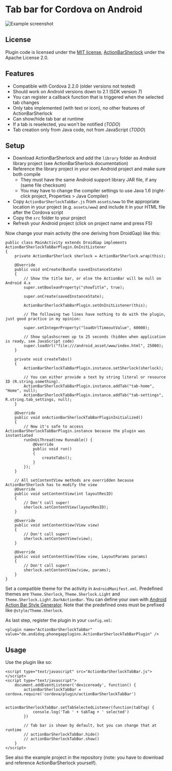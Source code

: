 Tab bar for Cordova on Android
==============================

![Example screenshot](https://raw.github.com/AndiDog/phonegap-android-actionbarsherlock-tabbar-plugin/master/2.2.0/Example%20screenshot.png)

License
-------

Plugin code is licensed under the [MIT license](http://www.opensource.org/licenses/mit-license.html), [ActionBarSherlock](http://actionbarsherlock.com/) under the Apache License 2.0.

Features
--------

- Compatible with Cordova 2.2.0 (older versions not tested)
- Should work on Android versions down to 2.1 (SDK version 7)
- You can register a callback function that is triggered when the selected tab changes
- Only tabs implemented (with text or icon), no other features of ActionBarSherlock
- Can show/hide tab bar at runtime
- If a tab is reselected, you won't be notified (*TODO*)
- Tab creation only from Java code, not from JavaScript (*TODO*)

Setup
-----

- Download ActionBarSherlock and add the `library` folder as Android library project (see ActionBarSherlock
  documentation)
- Reference the library project in your own Android project and make sure both compile
  - They must have the same Android support library JAR file, if any (same file checksum)
  - You may have to change the compiler settings to use Java 1.6 (right-click project, Properties > Java Compiler)
- Copy `ActionBarSherlockTabBar.js` from `assets/www` to the appropriate location in your project (e.g. `assets/www`)
  and include it in your HTML file after the Cordova script
- Copy the `src` folder to your project
- Refresh your Android project (click on project name and press F5)

Now change your main activity (the one deriving from DroidGap) like this:

    public class MainActivity extends DroidGap implements ActionBarSherlockTabBarPlugin.OnInitListener
    {
        private ActionBarSherlock sherlock = ActionBarSherlock.wrap(this);

        @Override
        public void onCreate(Bundle savedInstanceState)
        {
            // Show the title bar, or else the ActionBar will be null on Android 4.x
            super.setBooleanProperty("showTitle", true);

            super.onCreate(savedInstanceState);

            ActionBarSherlockTabBarPlugin.setOnInitListener(this);

            // The following two lines have nothing to do with the plugin, just good practice in my opinion:

            super.setIntegerProperty("loadUrlTimeoutValue", 60000);

            // Show splashscreen up to 25 seconds (hidden when application is ready, see JavaScript code)
            super.loadUrl("file:///android_asset/www/index.html", 25000);
        }

        private void createTabs()
        {
            ActionBarSherlockTabBarPlugin.instance.setSherlock(sherlock);

            // You can either provide a text by string literal or resource ID (R.string.something).
            ActionBarSherlockTabBarPlugin.instance.addTab("tab-home", "Home", null);
            ActionBarSherlockTabBarPlugin.instance.addTab("tab-settings", R.string.tab_settings, null);
        }

        @Override
        public void onActionBarSherlockTabBarPluginInitialized()
        {
            // Now it's safe to access ActionBarSherlockTabBarPlugin.instance because the plugin was instantiated
            runOnUiThread(new Runnable() {
                @Override
                public void run()
                {
                    createTabs();
                }
            });
        }

        // All setContentView methods are overridden because ActionBarSherlock has to modify the view
        @Override
        public void setContentView(int layoutResID)
        {
            // Don't call super!
            sherlock.setContentView(layoutResID);
        }

        @Override
        public void setContentView(View view)
        {
            // Don't call super!
            sherlock.setContentView(view);
        }

        @Override
        public void setContentView(View view, LayoutParams params)
        {
            // Don't call super!
            sherlock.setContentView(view, params);
        }
    }

Set a compatible theme for the activity in `AndroidManifest.xml`. Predefined themes are `Theme.Sherlock`,
`Theme.Sherlock.Light` and `Theme.Sherlock.Light.DarkActionBar`. You can define your own with [Android Action Bar Style
Generator](http://jgilfelt.github.com/android-actionbarstylegenerator/). Note that the predefined ones must be prefixed
like `@style/Theme.Sherlock`.

As last step, register the plugin in your `config.xml`:

    <plugin name="ActionBarSherlockTabBar" value="de.andidog.phonegapplugins.ActionBarSherlockTabBarPlugin" />

Usage
-----

Use the plugin like so:

    <script type="text/javascript" src="ActionBarSherlockTabBar.js"></script>
    <script type="text/javascript">
        document.addEventListener('deviceready', function() {
            actionBarSherlockTabBar = cordova.require('cordova/plugin/actionBarSherlockTabBar')

            actionBarSherlockTabBar.setTabSelectedListener(function(tabTag) {
                console.log('Tab ' + tabTag + ' selected')
            })

            // Tab bar is shown by default, but you can change that at runtime
            // actionBarSherlockTabBar.hide()
            // actionBarSherlockTabBar.show()
        }
    </script>

See also the example project in the repository (note: you have to download and reference ActionBarSherlock yourself).